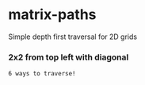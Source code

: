 # matrix-paths

Simple depth first traversal for 2D grids

### 2x2 from top left with diagonal

    6 ways to traverse!
